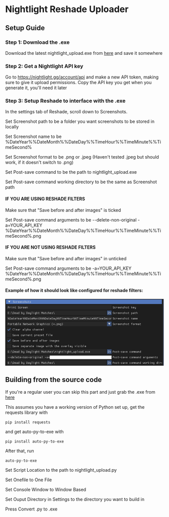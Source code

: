 # Nightlight Reshade Uploader
## Setup Guide
### Step 1: Download the .exe
Download the latest nightlight_upload.exe from [here](https://github.com/usesPython/Nightlight-Reshade-Uploader/releases) and save it somewhere

### Step 2: Get a Nightlight API key
Go to https://nightlight.gg/account/api and make a new API token, making sure to give it upload permissions. Copy the API key you get when you generate it, you'll need it later

### Step 3: Setup Reshade to interface with the .exe
In the settings tab of Reshade, scroll down to Screenshots.

Set Screenshot path to be a folder you want screenshots to be stored in locally

Set Screenshot name to be %DateYear%%DateMonth%%DateDay%%TimeHour%%TimeMinute%%TimeSecond%

Set Screenshot format to be .png or .jpeg (Haven't tested .jpeg but should work, if it doesn't switch to .png)

Set Post-save command to be the path to nightlight_upload.exe

Set Post-save command working directory to be the same as Screenshot path

#### IF YOU ARE USING RESHADE FILTERS

Make sure that "Save before and after images" is ticked

Set Post-save command arguments to be --delete-non-original -a=YOUR_API_KEY %DateYear%%DateMonth%%DateDay%%TimeHour%%TimeMinute%%TimeSecond%.png

#### IF YOU ARE NOT USING RESHADE FILTERS

Make sure that "Save before and after images" in unticked

Set Post-save command arguments to be -a=YOUR_API_KEY %DateYear%%DateMonth%%DateDay%%TimeHour%%TimeMinute%%TimeSecond%.png

#### Example of how it should look like configured for reshade filters:
![Example settings](/images/example_settings.png)

## Building from the source code
If you're a regular user you can skip this part and just grab the .exe from [here](https://github.com/usesPython/Nightlight-Reshade-Uploader/releases)

This assumes you have a working version of Python set up, get the requests library with
```
pip install requests
```
and get auto-py-to-exe with
```
pip install auto-py-to-exe
```
After that, run
```
auto-py-to-exe
```
Set Script Location to the path to nightlight_upload.py

Set Onefile to One File

Set Console Window to Window Based

Set Ouput Directory in Settings to the directory you want to build in

Press Convert .py to .exe
